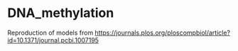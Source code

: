 # DNA_methylation
Reproduction of models from https://journals.plos.org/ploscompbiol/article?id=10.1371/journal.pcbi.1007195

